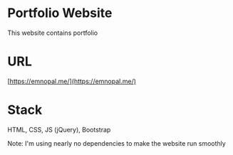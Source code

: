 # Portfolio Website

This website contains portfolio

# URL

[https://emnopal.me/](https://emnopal.me/)

# Stack
HTML, CSS, JS (jQuery), Bootstrap

Note: I'm using nearly no dependencies to make the website run smoothly
